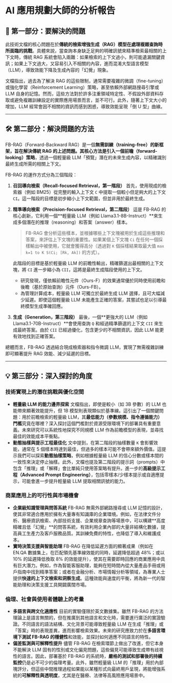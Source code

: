 # AI 應用規劃大師的分析報告

## 🎯 第一部分：要解決的問題

此技術文檔的核心問題在於**傳統的檢索增強生成（RAG）模型在處理複雜查詢時所面臨的挑戰**。具體來說，當查詢本身缺乏足夠的明確訊號來精準檢索最相關的上下文時，傳統 RAG 系統會陷入兩難：如果檢索的上下文過小，則可能遺漏關鍵資訊；如果上下文過大，又容易引入不相關的內容，進而混淆大型語言模型（LLM），導致效能下降及生成內容的「幻覺」現象。

文檔指出，過去為了解決 RAG 的這些限制，通常需要複雜的微調（fine-tuning）或強化學習（Reinforcement Learning）策略，甚至依賴外部網路搜尋引擎或 LLM 自身的記憶。然而，這些方法對於許多注重領域特定性、不假設外部資料存取或避免複雜訓練設定的實際應用場景而言，並不可行。此外，隨著上下文大小的增加，LLM 經常會因不相關的資訊而感到困惑，導致效能呈現「倒 U 型」曲線。

---

## 🛠️ 第二部分：解決問題的方法

FB-RAG（Forward-Backward RAG）是一個**無需訓練（training-free）**的新框架，旨在解決傳統 RAG 的上述問題。其核心方法是引入一個**前瞻（forward-looking）策略**，透過一個輕量級 LLM「預覽」潛在的未來生成內容，以精確識別最終生成所需的相關上下文。

FB-RAG 的運作方式分為三個階段：

1.  **召回導向檢索（Recall-focused Retrieval，第一階段）**
    首先，使用現成的檢索器（例如 BM25）從完整的輸入上下文 `C` 中提取一個較小但足夠大的上下文 `CI`。這一階段的目標是初步縮小上下文範圍，但並非用於最終生成。

2.  **精準導向檢索（Precision-focused Retrieval，第二階段）**
    這是 FB-RAG 的核心創新，它利用一個**輕量級 LLM（例如 Llama3.1-8B-Instruct）**來生成多個潛在的推理（reasoning）和答案（answer）樣本。
    
    > FB-RAG 會分析這些樣本，並根據哪些上下文塊被用於生成這些推理和答案，來評估上下文塊的重要性。如果某個上下文塊 `Ci` 在任何一個採樣輸出中被使用，它就會獲得高分（透過對 `K` 個採樣結果取最大值 `max k=1 to K S(Ci; [Rk, Ak])` 的方式）。

    此階段的目標是基於輕量級 LLM 的前瞻性輸出，精確篩選出最相關的上下文塊，將 `CI` 進一步縮小為 `CII`，這將是最終生成階段使用的上下文。

    * 研究發現，僅依賴前瞻性元件（Ours-F）的效果通常優於同時使用前瞻和後瞻（基於原始查詢）元件（Ours-FB）。
    * 為管理計算成本，輕量級 LLM 可獨立於最終生成 LLM 選擇，且可大幅減少延遲。即使這個輕量級 LLM 未能產生正確的答案，其嘗試也足以引導最終模型生成準確回應。

3.  **生成（Generation，第三階段）**
    最後，一個**更強大的 LLM（例如 Llama3.1-70B-Instruct）**會使用查詢 `Q` 和經過精準篩選的上下文 `CII` 來生成最終答案。由於 `CII` 已經過優化，包含更少的不相關資訊，因此 LLM 能更有效地找到正確答案。

總體而言，FB-RAG 透過結合現成檢索器和指令微調 LLM，實現了無需複雜訓練即可顯著提升 RAG 效能、減少延遲的目標。

---

## 💡 第三部分：深入探討的角度

### 技術實現上的潛在挑戰與優化空間

* **輕量級 LLM 的能力邊界探索**
    文檔指出，即使是較小（如 3B 參數）的 LLM 也能帶來顯著效能提升，但 1B 模型則表現類似於基準線。這引出了一個關鍵問題：用於前瞻檢索的輕量級 LLM，其**最低能力（參數規模、指令遵循能力）門檻**究竟在哪裡？深入探討這個門檻對於資源受限環境下的部署具有重要意義。未來研究可以系統性地探究不同規模 LLM 作為前瞻模型的表現，並尋找最佳的效能成本平衡點。
* **動態抽樣與提示工程最佳化**
    文中提到，在第二階段的抽樣數量 `K` 會影響效能，通常在 5 個樣本時達到最佳，但過多的樣本可能不會帶來額外價值。這提示我們可以探索**動態抽樣策略**，例如根據輕量級 LLM 的信心分數或樣本間的一致性來決定停止抽樣。此外，文檔也提及第二階段的提示詞（prompts）中包含「推理」或「解釋」會比單純只使用答案略有提升。進一步的**高級提示工程（Advanced Prompt Engineering）**，包括零樣本/少樣本提示或自適應提示，可能會進一步提升輕量級 LLM 提取相關訊號的能力。

### 商業應用上的可行性與市場機會

* **企業級知識管理與問答系統**
    FB-RAG 無需外部網路搜尋或 LLM 記憶的設計，使其非常適合應用於擁有大量專有知識庫的企業環境。例如，在法律文件分析、醫療資訊檢索、內部技術支援、企業規章查詢等場景中，可以構建**高度精確且低「幻覺」**的問答系統，有效利用企業內部的大量非結構化數據，提高員工生產力及客戶服務品質。其訓練免費的特性，也降低了導入和維護成本。
* **實時決策支援與智能助理**
    FB-RAG 在降低延遲方面的顯著成果（例如在 EN.QA 數據集上，在匹配領先基準線效能的同時，延遲降低超過 48%；或以 10% 的延遲降低換取 8% 的效能提升），使其在需要即時回應的商業應用中具有巨大潛力。例如，作為智能客服助理，能夠在短時間內從大量產品手冊或用戶指南中找到精準答案；或者在金融分析、市場情報分析等領域，為專業人士提供**快速的上下文檢索和洞察生成**。這種效能與速度的平衡，將為新一代的智能助理和決策支援工具開闢廣闊市場。

### 倫理、社會與使用者體驗上的考量

* **多語言與跨文化適應性**
    目前的實驗僅限於英文數據集。雖然 FB-RAG 的方法理論上是語言無關的，但在推廣到其他語言和文化時，需要進行廣泛的實證驗證。不同語言的語法結構、文化背景可能導致輕量級 LLM 在生成「推理」或「答案」時的表現差異，進而影響檢索效果。未來的研究應致力於在**多語言環境下測試 FB-RAG 的穩健性**和效能，並探討如何適應不同語言的特性。
* **偏差監測與可解釋性提升**
    儘管 FB-RAG 在檢索環節上做出了改進，但它本身不能解決 LLM 固有的性別或文化偏見問題，這些偏見可能導致生成帶有歧視性的語言。因此，部署基於 FB-RAG 的系統時，**嚴格的測試和部署後的持續監控**仍是必不可少的倫理考量。此外，雖然輕量級 LLM 的「推理」用於內部塊評分，但這些中間推理過程如果能以某種形式向最終用戶呈現，將能增強系統的**可解釋性與透明度**，尤其是在醫療、法律等高風險應用場景中。